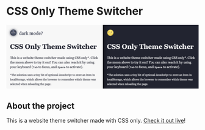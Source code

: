 # CSS Only Theme Switcher
![Theme switcher preview](preview.png)

## About the project
This is a website theme switcher made with CSS only. [Check it out live](https://alexandersandberg.github.io/theme-switcher/)!
